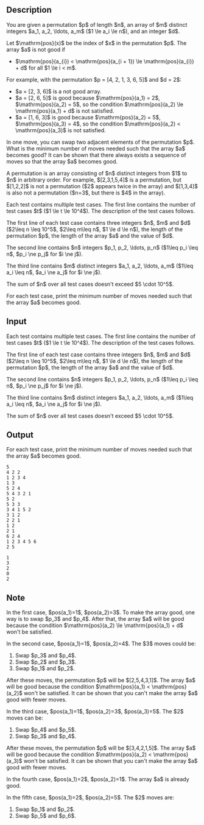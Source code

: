 ## Description

<div><p>You are given a permutation $p$ of length $n$, an array of $m$ <span class="tex-font-style-bf">distinct</span> integers $a_1, a_2, \ldots, a_m$ ($1 \le a_i \le n$), and an integer $d$.</p><p>Let $\mathrm{pos}(x)$ be the index of $x$ in the permutation $p$. The array $a$ is <span class="tex-font-style-bf">not <span class="tex-font-style-it">good</span></span> if </p><ul> <li> $\mathrm{pos}(a_{i}) &lt; \mathrm{pos}(a_{i + 1}) \le \mathrm{pos}(a_{i}) + d$ for all $1 \le i &lt; m$. </li></ul><p>For example, with the permutation $p = [4, 2, 1, 3, 6, 5]$ and $d = 2$: </p><ul> <li> $a = [2, 3, 6]$ is a not <span class="tex-font-style-it">good</span> array. </li><li> $a = [2, 6, 5]$ is <span class="tex-font-style-it">good</span> because $\mathrm{pos}(a_1) = 2$, $\mathrm{pos}(a_2) = 5$, so the condition $\mathrm{pos}(a_2) \le \mathrm{pos}(a_1) + d$ is not satisfied. </li><li> $a = [1, 6, 3]$ is <span class="tex-font-style-it">good</span> because $\mathrm{pos}(a_2) = 5$, $\mathrm{pos}(a_3) = 4$, so the condition $\mathrm{pos}(a_2) &lt; \mathrm{pos}(a_3)$ is not satisfied. </li></ul><p>In one move, you can swap two adjacent elements of the permutation $p$. What is the minimum number of moves needed such that the array $a$ becomes <span class="tex-font-style-it">good</span>? It can be shown that there always exists a sequence of moves so that the array $a$ becomes <span class="tex-font-style-it">good</span>.</p><p>A permutation is an array consisting of $n$ distinct integers from $1$ to $n$ in arbitrary order. For example, $[2,3,1,5,4]$ is a permutation, but $[1,2,2]$ is not a permutation ($2$ appears twice in the array) and $[1,3,4]$ is also not a permutation ($n=3$, but there is $4$ in the array).</p></div><div class="input-specification"><p>Each test contains multiple test cases. The first line contains the number of test cases $t$ ($1 \le t \le 10^4$). The description of the test cases follows.</p><p>The first line of each test case contains three integers $n$, $m$ and $d$ ($2\leq n \leq 10^5$, $2\leq m\leq n$, $1 \le d \le n$), the length of the permutation $p$, the length of the array $a$ and the value of $d$. </p><p>The second line contains $n$ integers $p_1, p_2, \ldots, p_n$ ($1\leq p_i \leq n$, $p_i \ne p_j$ for $i \ne j$). </p><p>The third line contains $m$ distinct integers $a_1, a_2, \ldots, a_m$ ($1\leq a_i \leq n$, $a_i \ne a_j$ for $i \ne j$).</p><p>The sum of $n$ over all test cases doesn't exceed $5 \cdot 10^5$.</p></div><div class="output-specification"><p>For each test case, print the minimum number of moves needed such that the array $a$ becomes <span class="tex-font-style-it">good</span>.</p></div>

## Input

<p>Each test contains multiple test cases. The first line contains the number of test cases $t$ ($1 \le t \le 10^4$). The description of the test cases follows.</p><p>The first line of each test case contains three integers $n$, $m$ and $d$ ($2\leq n \leq 10^5$, $2\leq m\leq n$, $1 \le d \le n$), the length of the permutation $p$, the length of the array $a$ and the value of $d$. </p><p>The second line contains $n$ integers $p_1, p_2, \ldots, p_n$ ($1\leq p_i \leq n$, $p_i \ne p_j$ for $i \ne j$). </p><p>The third line contains $m$ distinct integers $a_1, a_2, \ldots, a_m$ ($1\leq a_i \leq n$, $a_i \ne a_j$ for $i \ne j$).</p><p>The sum of $n$ over all test cases doesn't exceed $5 \cdot 10^5$.</p>

## Output

<p>For each test case, print the minimum number of moves needed such that the array $a$ becomes <span class="tex-font-style-it">good</span>.</p>





```input1|2,3,4,8,9,10,14,15,16
5
4 2 2
1 2 3 4
1 3
5 2 4
5 4 3 2 1
5 2
5 3 3
3 4 1 5 2
3 1 2
2 2 1
1 2
2 1
6 2 4
1 2 3 4 5 6
2 5
```




```output1
1
3
2
0
2
```



## Note

<p>In the first case, $pos(a_1)=1$, $pos(a_2)=3$. To make the array <span class="tex-font-style-it">good</span>, one way is to swap $p_3$ and $p_4$. After that, the array $a$ will be <span class="tex-font-style-it">good</span> because the condition $\mathrm{pos}(a_2) \le \mathrm{pos}(a_1) + d$ won't be satisfied.</p><p>In the second case, $pos(a_1)=1$, $pos(a_2)=4$. The $3$ moves could be: </p><ol> <li> Swap $p_3$ and $p_4$. </li><li> Swap $p_2$ and $p_3$. </li><li> Swap $p_1$ and $p_2$. </li></ol> After these moves, the permutation $p$ will be $[2,5,4,3,1]$. The array $a$ will be <span class="tex-font-style-it">good</span> because the condition $\mathrm{pos}(a_1) &lt; \mathrm{pos}(a_2)$ won't be satisfied. It can be shown that you can't make the array $a$ <span class="tex-font-style-it">good</span> with fewer moves.<p>In the third case, $pos(a_1)=1$, $pos(a_2)=3$, $pos(a_3)=5$. The $2$ moves can be: </p><ol> <li> Swap $p_4$ and $p_5$. </li><li> Swap $p_3$ and $p_4$. </li></ol> After these moves, the permutation $p$ will be $[3,4,2,1,5]$. The array $a$ will be <span class="tex-font-style-it">good</span> because the condition $\mathrm{pos}(a_2) &lt; \mathrm{pos}(a_3)$ won't be satisfied. It can be shown that you can't make the array $a$ <span class="tex-font-style-it">good</span> with fewer moves.<p>In the fourth case, $pos(a_1)=2$, $pos(a_2)=1$. The array $a$ is already <span class="tex-font-style-it">good</span>.</p><p>In the fifth case, $pos(a_1)=2$, $pos(a_2)=5$. The $2$ moves are: </p><ol> <li> Swap $p_1$ and $p_2$. </li><li> Swap $p_5$ and $p_6$. </li></ol>
